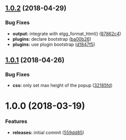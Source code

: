 <a name="1.0.2"></a>
## [1.0.2](https://github.com/hypeJunctionPro/Elgg3-hypeMentions/compare/1.0.1...1.0.2) (2018-04-29)


### Bug Fixes

* **output:** integrate with elgg_format_html() ([87862c4](https://github.com/hypeJunctionPro/Elgg3-hypeMentions/commit/87862c4))
* **plugins:** declare bootstrap ([ba00b26](https://github.com/hypeJunctionPro/Elgg3-hypeMentions/commit/ba00b26))
* **plugins:** use plugin bootstrap ([d1847f5](https://github.com/hypeJunctionPro/Elgg3-hypeMentions/commit/d1847f5))



<a name="1.0.1"></a>
## [1.0.1](https://github.com/hypeJunctionPro/Elgg3-hypeMentions/compare/1.0.0...1.0.1) (2018-04-26)


### Bug Fixes

* **css:** only set max height of the popup ([32185fd](https://github.com/hypeJunctionPro/Elgg3-hypeMentions/commit/32185fd))



<a name="1.0.0"></a>
# 1.0.0 (2018-03-19)


### Features

* **releases:** initial commit ([559dd85](https://github.com/hypeJunctionPro/Elgg3-hypeMentions/commit/559dd85))



